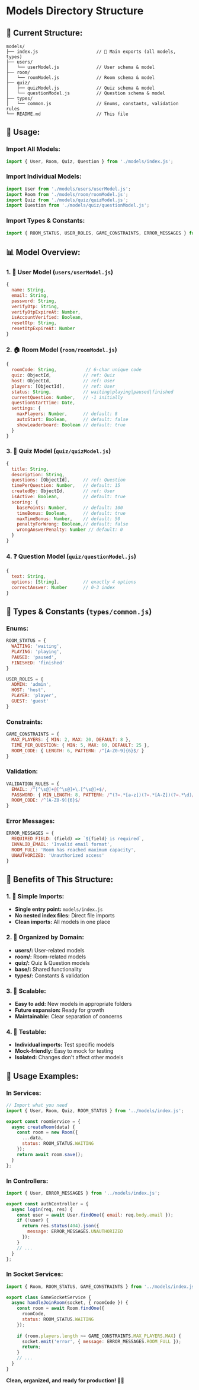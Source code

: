 # Models Directory Structure

## 📁 **Current Structure:**

```
models/
├── index.js                      // 🎯 Main exports (all models, types)
├── users/
│   └── userModel.js              // User schema & model
├── room/
│   └── roomModel.js              // Room schema & model  
├── quiz/
│   ├── quizModel.js              // Quiz schema & model
│   └── questionModel.js          // Question schema & model
├── types/
│   └── common.js                 // Enums, constants, validation rules
└── README.md                     // This file
```

## 🎯 **Usage:**

### **Import All Models:**
```javascript
import { User, Room, Quiz, Question } from './models/index.js';
```

### **Import Individual Models:**
```javascript
import User from './models/users/userModel.js';
import Room from './models/room/roomModel.js';
import Quiz from './models/quiz/quizModel.js';
import Question from './models/quiz/questionModel.js';
```

### **Import Types & Constants:**
```javascript
import { ROOM_STATUS, USER_ROLES, GAME_CONSTRAINTS, ERROR_MESSAGES } from './models/index.js';
```

## 📊 **Model Overview:**

### **1. 👤 User Model** (`users/userModel.js`)
```javascript
{
  name: String,
  email: String,
  password: String,
  verifyOtp: String,
  verifyOtpExpireAt: Number,
  isAccountVerified: Boolean,
  resetOtp: String,
  resetOtpExpireAt: Number
}
```

### **2. 🏠 Room Model** (`room/roomModel.js`)
```javascript
{
  roomCode: String,           // 6-char unique code
  quiz: ObjectId,            // ref: Quiz
  host: ObjectId,            // ref: User
  players: [ObjectId],       // ref: User
  status: String,            // waiting|playing|paused|finished
  currentQuestion: Number,   // -1 initially
  questionStartTime: Date,
  settings: {
    maxPlayers: Number,      // default: 8
    autoStart: Boolean,      // default: false
    showLeaderboard: Boolean // default: true
  }
}
```

### **3. 📝 Quiz Model** (`quiz/quizModel.js`)
```javascript
{
  title: String,
  description: String,
  questions: [ObjectId],     // ref: Question
  timePerQuestion: Number,   // default: 15
  createdBy: ObjectId,       // ref: User
  isActive: Boolean,         // default: true
  scoring: {
    basePoints: Number,      // default: 100
    timeBonus: Boolean,      // default: true
    maxTimeBonus: Number,    // default: 50
    penaltyForWrong: Boolean,// default: false
    wrongAnswerPenalty: Number // default: 0
  }
}
```

### **4. ❓ Question Model** (`quiz/questionModel.js`)
```javascript
{
  text: String,
  options: [String],         // exactly 4 options
  correctAnswer: Number      // 0-3 index
}
```



## 🎨 **Types & Constants** (`types/common.js`)

### **Enums:**
```javascript
ROOM_STATUS = {
  WAITING: 'waiting',
  PLAYING: 'playing', 
  PAUSED: 'paused',
  FINISHED: 'finished'
}

USER_ROLES = {
  ADMIN: 'admin',
  HOST: 'host',
  PLAYER: 'player',
  GUEST: 'guest'
}
```

### **Constraints:**
```javascript
GAME_CONSTRAINTS = {
  MAX_PLAYERS: { MIN: 2, MAX: 20, DEFAULT: 8 },
  TIME_PER_QUESTION: { MIN: 5, MAX: 60, DEFAULT: 25 },
  ROOM_CODE: { LENGTH: 6, PATTERN: /^[A-Z0-9]{6}$/ }
}
```

### **Validation:**
```javascript
VALIDATION_RULES = {
  EMAIL: /^[^\s@]+@[^\s@]+\.[^\s@]+$/,
  PASSWORD: { MIN_LENGTH: 8, PATTERN: /^(?=.*[a-z])(?=.*[A-Z])(?=.*\d)/ },
  ROOM_CODE: /^[A-Z0-9]{6}$/
}
```

### **Error Messages:**
```javascript
ERROR_MESSAGES = {
  REQUIRED_FIELD: (field) => `${field} is required`,
  INVALID_EMAIL: 'Invalid email format',
  ROOM_FULL: 'Room has reached maximum capacity',
  UNAUTHORIZED: 'Unauthorized access'
}
```

## 🔧 **Benefits of This Structure:**

### **1. 📝 Simple Imports:**
- **Single entry point:** `models/index.js`
- **No nested index files:** Direct file imports
- **Clean imports:** All models in one place

### **2. 🎯 Organized by Domain:**
- **users/:** User-related models
- **room/:** Room-related models  
- **quiz/:** Quiz & Question models
- **base/:** Shared functionality
- **types/:** Constants & validation

### **3. 🔄 Scalable:**
- **Easy to add:** New models in appropriate folders
- **Future expansion:** Ready for growth
- **Maintainable:** Clear separation of concerns

### **4. 🧪 Testable:**
- **Individual imports:** Test specific models
- **Mock-friendly:** Easy to mock for testing
- **Isolated:** Changes don't affect other models

## 🚀 **Usage Examples:**

### **In Services:**
```javascript
// Import what you need
import { User, Room, Quiz, ROOM_STATUS } from '../models/index.js';

export const roomService = {
  async createRoom(data) {
    const room = new Room({
      ...data,
      status: ROOM_STATUS.WAITING
    });
    return await room.save();
  }
};
```

### **In Controllers:**
```javascript
import { User, ERROR_MESSAGES } from '../models/index.js';

export const authController = {
  async login(req, res) {
    const user = await User.findOne({ email: req.body.email });
    if (!user) {
      return res.status(404).json({ 
        message: ERROR_MESSAGES.UNAUTHORIZED 
      });
    }
    // ...
  }
};
```

### **In Socket Services:**
```javascript
import { Room, ROOM_STATUS, GAME_CONSTRAINTS } from '../models/index.js';

export class GameSocketService {
  async handleJoinRoom(socket, { roomCode }) {
    const room = await Room.findOne({ 
      roomCode, 
      status: ROOM_STATUS.WAITING 
    });
    
    if (room.players.length >= GAME_CONSTRAINTS.MAX_PLAYERS.MAX) {
      socket.emit('error', { message: ERROR_MESSAGES.ROOM_FULL });
      return;
    }
    // ...
  }
}
```

**Clean, organized, and ready for production! 🎯✨**